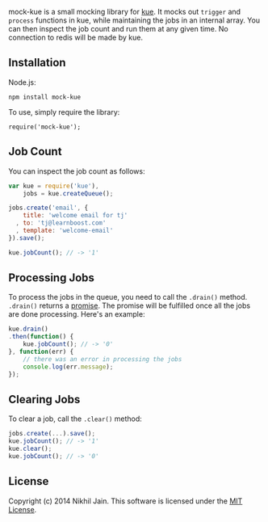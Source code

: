 mock-kue is a small mocking library for [kue](https://github.com/learnboost/kue). It mocks out `trigger` and `process` functions in kue, while maintaining the jobs in an internal array. You can then inspect the job count and run them at any given time. No connection to redis will be made by kue.

## Installation

Node.js:

```
npm install mock-kue
```

To use, simply require the library:

```
require('mock-kue');
```

## Job Count

You can inspect the job count as follows:

```javascript
var kue = require('kue'),
    jobs = kue.createQueue();

jobs.create('email', {
    title: 'welcome email for tj'
  , to: 'tj@learnboost.com'
  , template: 'welcome-email'
}).save();

kue.jobCount(); // -> '1'
```

## Processing Jobs

To process the jobs in the queue, you need to call the `.drain()` method. `.drain()`
returns a [promise](https://github.com/kriskowal/q). The promise will be fulfilled once all the jobs are done processing. Here's an example:

```javascript
kue.drain()
.then(function() {
    kue.jobCount(); // -> '0'
}, function(err) {
    // there was an error in processing the jobs
    console.log(err.message); 
});
```

## Clearing Jobs

To clear a job, call the `.clear()` method:

```javascript
jobs.create(...).save();
kue.jobCount(); // -> '1'
kue.clear();
kue.jobCount(); // -> '0'
```

## License

Copyright (c) 2014 Nikhil Jain. This software is licensed under the [MIT License](http://github.com/raweng/mock-kue/raw/master/LICENSE).